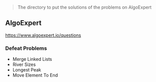 > The directory to put the solutions of the problems on AlgoExpert

## AlgoExpert
https://www.algoexpert.io/questions

### Defeat Problems
* Merge Linked Lists
* River Sizes
* Longest Peak
* Move Element To End

